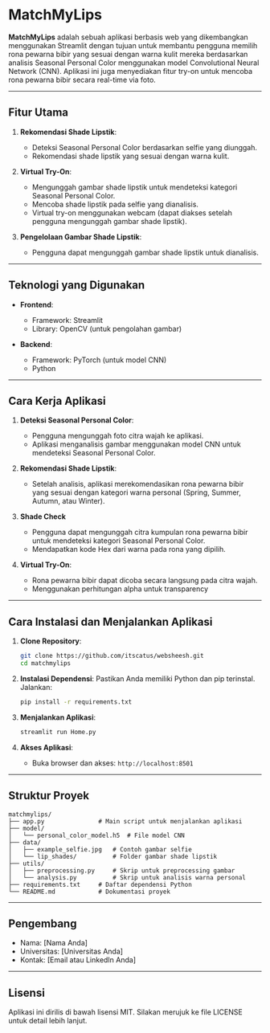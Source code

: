 # MatchMyLips

**MatchMyLips** adalah sebuah aplikasi berbasis web yang dikembangkan menggunakan Streamlit dengan tujuan untuk membantu pengguna memilih rona pewarna bibir yang sesuai dengan warna kulit mereka berdasarkan analisis Seasonal Personal Color menggunakan model Convolutional Neural Network (CNN). Aplikasi ini juga menyediakan fitur try-on untuk mencoba rona pewarna bibir secara real-time via foto.

---

## Fitur Utama
1. **Rekomendasi Shade Lipstik**:
   - Deteksi Seasonal Personal Color berdasarkan selfie yang diunggah.
   - Rekomendasi shade lipstik yang sesuai dengan warna kulit.

2. **Virtual Try-On**:
   - Mengunggah gambar shade lipstik untuk mendeteksi kategori Seasonal Personal Color.
   - Mencoba shade lipstik pada selfie yang dianalisis.
   - Virtual try-on menggunakan webcam (dapat diakses setelah pengguna mengunggah gambar shade lipstik).

3. **Pengelolaan Gambar Shade Lipstik**:
   - Pengguna dapat mengunggah gambar shade lipstik untuk dianalisis.

---

## Teknologi yang Digunakan
- **Frontend**:
  - Framework: Streamlit
  - Library: OpenCV (untuk pengolahan gambar)

- **Backend**:
  - Framework: PyTorch (untuk model CNN)
  - Python

---

## Cara Kerja Aplikasi
1. **Deteksi Seasonal Personal Color**:
   - Pengguna mengunggah foto citra wajah ke aplikasi.
   - Aplikasi menganalisis gambar menggunakan model CNN untuk mendeteksi Seasonal Personal Color.
   
2. **Rekomendasi Shade Lipstik**:
   - Setelah analisis, aplikasi merekomendasikan rona pewarna bibir yang sesuai dengan kategori warna personal (Spring, Summer, Autumn, atau Winter).

3. **Shade Check**
   - Pengguna dapat mengunggah citra kumpulan rona pewarna bibir untuk mendeteksi kategori Seasonal Personal Color.
   - Mendapatkan kode Hex dari warna pada rona yang dipilih.


4. **Virtual Try-On**:
   - Rona pewarna bibir dapat dicoba secara langsung pada citra wajah.
   - Menggunakan perhitungan alpha untuk transparency

---

## Cara Instalasi dan Menjalankan Aplikasi

1. **Clone Repository**:
   ```bash
   git clone https://github.com/itscatus/websheesh.git
   cd matchmylips
   ```

2. **Instalasi Dependensi**:
   Pastikan Anda memiliki Python dan pip terinstal. Jalankan:
   ```bash
   pip install -r requirements.txt
   ```

3. **Menjalankan Aplikasi**:
   ```bash
   streamlit run Home.py
   ```

4. **Akses Aplikasi**:
   - Buka browser dan akses: `http://localhost:8501`

---

## Struktur Proyek
```
matchmylips/
├── app.py               # Main script untuk menjalankan aplikasi
├── model/
│   └── personal_color_model.h5  # File model CNN
├── data/
│   ├── example_selfie.jpg   # Contoh gambar selfie
│   └── lip_shades/          # Folder gambar shade lipstik
├── utils/
│   ├── preprocessing.py     # Skrip untuk preprocessing gambar
│   └── analysis.py          # Skrip untuk analisis warna personal
├── requirements.txt     # Daftar dependensi Python
└── README.md            # Dokumentasi proyek
```

---

## Pengembang
- Nama: [Nama Anda]
- Universitas: [Universitas Anda]
- Kontak: [Email atau LinkedIn Anda]

---

## Lisensi
Aplikasi ini dirilis di bawah lisensi MIT. Silakan merujuk ke file LICENSE untuk detail lebih lanjut.

